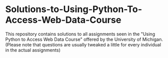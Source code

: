 # Solutions-to-Using-Python-To-Access-Web-Data-Course
This repository contains solutions to all assignments seen in the "Using Python to Access Web Data Course" offered by the University of Michigan. (Please note that questions are usually tweaked a little for every individual in the actual assignments)
